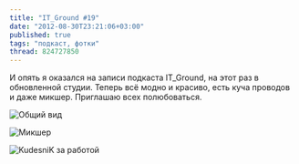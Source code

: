 ```yaml
---
title: "IT_Ground #19"
date: "2012-08-30T23:21:06+03:00"
published: true
tags: "подкаст, фотки"
thread: 824727850
---
```


И опять я оказался на записи подкаста IT_Ground, на этот раз в обновленной студии. Теперь всё модно и красиво, есть куча 
проводов и даже микшер. Приглашаю всех полюбоваться.

![Общий вид](/images/photos/itground19_1.jpg "Общий вид")

![Микшер](/images/photos/itground19_2.jpg "Микшер")

![KudesniK за работой](/images/photos/itground19_3.jpg "KudesniK за работой")
